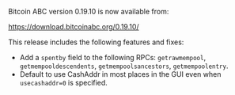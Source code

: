 Bitcoin ABC version 0.19.10 is now available from:

  <https://download.bitcoinabc.org/0.19.10/>

This release includes the following features and fixes:
  - Add a `spentby` field to the following RPCs: `getrawmempool`,
  `getmempooldescendents`, `getmempoolsancestors`, `getmempoolentry`.
  - Default to use CashAddr in most places in the GUI even when `usecashaddr=0` is specified.
